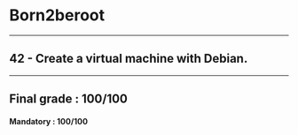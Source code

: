 # Born2beroot
---------------------------------------------------
## 42 - Create a virtual machine with Debian.
---------------------------------------------------

## Final grade : 100/100

#### Mandatory : 100/100
